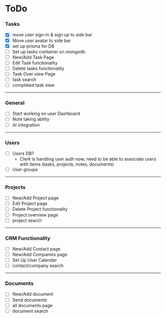 # ToDo

### Tasks

- [x] move user sign-in & sign up to side bar
- [x] Move user avatar to side bar
- [x] set up prisma for DB
- [ ] Set up tasks container on mongodb
- [ ] New/Add Task Page
- [ ] Edit Task functionality
- [ ] Delete tasks functionality
- [ ] Task Over view Page
- [ ] task search
- [ ] completed task view

---

### General

- [ ] Start working on user Dashboard
- [ ] Note taking ability
- [ ] AI integration

---

### Users

- [ ] Users DB?
  - Clerk is handling user auth now, need to be able to associate users with items (tasks, projects, notes, documents)
- [ ] User groups

---

### Projects

- [ ] New/Add Project page
- [ ] Edit Project page
- [ ] Delete Project functionality
- [ ] Project overview page
- [ ] project search

---

### CRM Functionality

- [ ] New/Add Contact page
- [ ] New/Add Companies page
- [ ] Set Up User Calendar
- [ ] contact/company search

---

### Documents

- [ ] New/Add document
- [ ] Send documents
- [ ] all documents page
- [ ] document search
